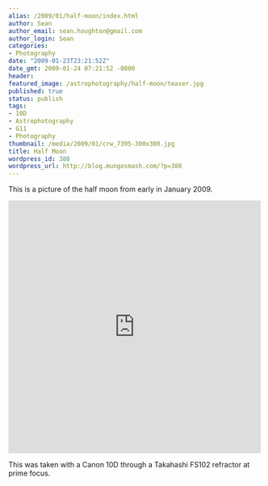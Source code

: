 ```yaml
---
alias: /2009/01/half-moon/index.html
author: Sean
author_email: sean.houghton@gmail.com
author_login: Sean
categories:
- Photography
date: "2009-01-23T23:21:52Z"
date_gmt: 2009-01-24 07:21:52 -0800
header:
featured_image: /astrophotography/half-moon/teaser.jpg
published: true
status: publish
tags:
- 10D
- Astrophotography
- G11
- Photography
thumbnail: /media/2009/01/crw_7395-300x300.jpg
title: Half Moon
wordpress_id: 388
wordpress_url: http://blog.mungosmash.com/?p=388
---
```

This is a picture of the half moon from early in January 2009.

<iframe src="https://www.flickr.com/photos/seanhoughton/5210497115/player/" width="500" height="500" frameborder="0" allowfullscreen webkitallowfullscreen mozallowfullscreen oallowfullscreen msallowfullscreen></iframe>

This was taken with a Canon 10D through a Takahashi FS102 refractor at prime focus.

